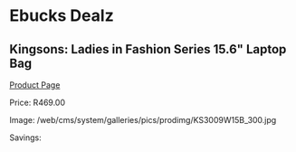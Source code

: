 
# Ebucks Dealz
## Kingsons: Ladies in Fashion Series 15.6" Laptop Bag
[Product Page](https://www.ebucks.com/web/shop/productSelected.do?prodId=642109458&catId=714948688)

Price: R469.00

Image: /web/cms/system/galleries/pics/prodimg/KS3009W15B_300.jpg

Savings: 


	